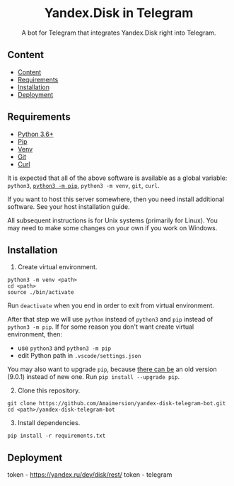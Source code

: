 <h1 align="center">
  Yandex.Disk in Telegram
</h1>

<p align="center">
  A bot for Telegram that integrates Yandex.Disk right into Telegram.
</p>

## Content

- [Content](#content)
- [Requirements](#requirements)
- [Installation](#installation)
- [Deployment](#deployment)

## Requirements

- [Python 3.6+](https://www.python.org/)
- [Pip](https://pypi.org/project/pip/)
- [Venv](https://docs.python.org/3/library/venv.html)
- [Git](https://git-scm.com/)
- [Curl](https://curl.haxx.se/)

It is expected that all of the above software is available as a global variable: `python3`, [`python3 -m pip`](https://github.com/pypa/pip/issues/5599#issuecomment-597042338), `python3 -m venv`, `git`, `curl`.

If you want to host this server somewhere, then you need install additional software. See your host installation guide.

All subsequent instructions is for Unix systems (primarily for Linux). You may need to make some changes on your own if you work on Windows.

## Installation

1. Create virtual environment.

```shell
python3 -m venv <path>
cd <path>
source ./bin/activate
```

Run `deactivate` when you end in order to exit from virtual environment.

After that step we will use `python` instead of `python3` and `pip` instead of `python3 -m pip`. If for some reason you don't want create virtual environment, then:
- use `python3` and `python3 -m pip`
- edit Python path in `.vscode/settings.json`

You may also want to upgrade `pip`, because [there can be](https://github.com/pypa/pip/issues/5221) an old version (9.0.1) instead of new one. Run `pip install --upgrade pip`.

2. Clone this repository.

```shell
git clone https://github.com/Amaimersion/yandex-disk-telegram-bot.git
cd <path>/yandex-disk-telegram-bot
```

3. Install dependencies.

```shell
pip install -r requirements.txt
```

## Deployment

token - https://yandex.ru/dev/disk/rest/
token - telegram
